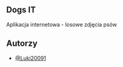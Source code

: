 ## Dogs IT
Aplikacja internetowa - losowe zdjęcia psów

## Autorzy
- [@Luki20091](https://www.github.com/Luki20091)
